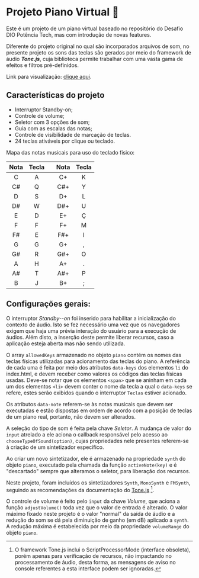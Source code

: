 # Projeto Piano Virtual :musical_keyboard:

Este é um projeto de um piano virtual baseado no repositório do Desafio DIO Potência Tech, mas com introdução de novas features.

Diferente do projeto original no qual são incorporados arquivos de som, no presente projeto os sons das teclas são gerados por meio do framework de áudio _**Tone.js**_, cuja biblioteca permite trabalhar com uma vasta gama de efeitos e filtros pré-definidos.

Link para visualização: [clique aqui](https://rklabtest.github.io/Projeto_virtual-piano/).

## Características do projeto
* Interruptor Standby-on;
* Controle de volume;
* Seletor com 3 opções de som;
* Guia com as escalas das notas;
* Controle de visibilidade de marcação de teclas.
* 24 teclas ativáveis por clique ou teclado. 

Mapa das notas musicais para uso do teclado físico:

|Nota |Tecla|   |Nota  |Tecla|
| :-: | :-: |:-:| :-:  | :-: |
|  C  |  A  |   |  C+  |  K  |
|  C# |  Q  |   |  C#+ |  Y  |
|  D  |  S  |   |  D+  |  L  |
|  D# |  W  |   |  D#+ |  U  |
|  E  |  D  |   |  E+  |  Ç  |
|  F  |  F  |   |  F+  |  M  |
|  F# |  E  |   |  F#+ |  I  |
|  G  |  G  |   |  G+  |  ,  |
|  G# |  R  |   |  G#+ |  O  |
|  A  |  H  |   |  A+  |  .  |
|  A# |  T  |   |  A#+ |  P  |
|  B  |  J  |   |  B+  |  ;  |


## Configurações gerais:

O interruptor _Standby--on_ foi inserido para habilitar a inicialização do contexto de áudio. Isto se fez necessário uma vez que os navegadores exigem que haja uma prévia interação do usuário para a execução de áudios. Além disto, a inserção deste permite liberar recursos, caso a aplicação esteja aberta mas não sendo utilizada.

O array `allowedKeys` armazenado no objeto `piano` contém os nomes das teclas físicas utilizadas para acionamento das teclas do piano. A referência de cada uma é feita por meio dos atributos `data-keys` dos elementos `li` do index.html, e devem receber como valores os códigos das teclas físicas usadas. Deve-se notar que os elementos `<span>` que se aninham em cada um dos elementos `<li>` devem conter o nome da tecla a qual o `data-keys` se refere, estes serão exibidos quando o interruptor `Teclas` estiver acionado.

Os atributos `data-note` referem-se às notas musicais que devem ser executadas e estão dispostas em ordem de acordo com a posição de teclas de um piano real, portanto, não devem ser alterados.

A seleção do tipo de som é feita pela chave _Seletor_. A mudança de valor do `input` atrelado a ele aciona o callback responsável pelo acesso ao `chooseTypeOfSound(option)`, cujas propriedades nele presentes referem-se à criação de um sintetizador específico. 

Ao criar um novo sintetizador, ele é armazenado na propriedade `synth` do objeto `piano`, executado pela chamada da função `activeNote(key)` e é "descartado" sempre que alteramos o seletor, para liberação dos recursos.

Neste projeto, foram incluídos os sintetizadores `Synth`, `MonoSynth` e `FMSynth`, seguindo as recomendações da documentação do [Tone.js](https://tonejs.github.io/) [^1].

O controle de volume é feito pelo `input` da chave _Volume_, que aciona a função `adjustVolume()` toda vez que o valor de entrada é alterado. O valor máximo fixado neste projeto é o valor "normal" da saída de áudio e a redução do som se dá pela diminuição de ganho (em dB) aplicado a `synth`. A redução máxima é estabelecida por meio da propriedade `volumeRange` do objeto `piano`.

[^1]: O framework Tone.js inclui o ScriptProcessorMode (interface obsoleta), porém apenas para verificação de recursos, não impactando no processamento de áudio, desta forma, as mensagens de aviso no console referentes a esta interface podem ser ignoradas.  
